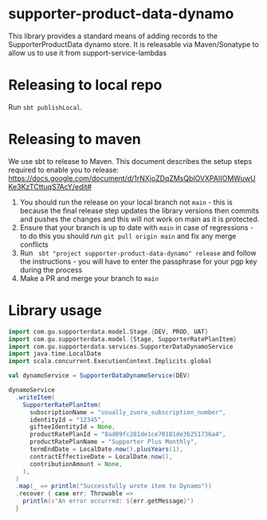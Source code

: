 # supporter-product-data-dynamo
This library provides a standard means of adding records to the SupporterProductData dynamo store. 
It is releasable via Maven/Sonatype to allow us to use it from support-service-lambdas 

Releasing to local repo
==================

Run `sbt publishLocal`.


Releasing to maven
==================

We use sbt to release to Maven. This document describes the setup steps required to enable you to release:
https://docs.google.com/document/d/1rNXjoZDqZMsQblOVXPAIIOMWuwUKe3KzTCttuqS7AcY/edit#

1. You should run the release on your local branch not `main` - this is because the final release step updates the library versions then commits and pushes the changes and this will not work on main as it is protected.
2. Ensure that your branch is up to date with `main` in case of regressions - to do this you should run `git pull origin main` and fix any merge conflicts
3. Run ` sbt "project supporter-product-data-dynamo" release` and follow the instructions - you will have to enter the passphrase for your pgp key during the process
4. Make a PR and merge your branch to `main`

Library usage
=================

```scala
import com.gu.supporterdata.model.Stage.{DEV, PROD, UAT}
import com.gu.supporterdata.model.{Stage, SupporterRatePlanItem}
import com.gu.supporterdata.services.SupporterDataDynamoService
import java.time.LocalDate
import scala.concurrent.ExecutionContext.Implicits.global

val dynamoService = SupporterDataDynamoService(DEV)

dynamoService
  .writeItem(
    SupporterRatePlanItem(
      subscriptionName = "usually_zuora_subscription_number",
      identityId = "12345",
      gifteeIdentityId = None,
      productRatePlanId = "8ad09fc281de1ce70181de3b251736a4",
      productRatePlanName = "Supporter Plus Monthly",
      termEndDate = LocalDate.now().plusYears(1),
      contractEffectiveDate = LocalDate.now(),
      contributionAmount = None,
    ),
  )
  .map(_ => println("Successfully wrote item to Dynamo"))
  .recover { case err: Throwable =>
    println(s"An error occurred: ${err.getMessage}")
  }

```